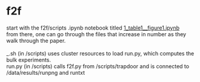 # f2f

start with the f2f/scripts .ipynb notebook titled <a href="https://github.com/albertlarson/f2f/blob/master/scripts/1_table1__figure1.ipynb">1_table1__figure1.ipynb</a><br>
from there, one can go through the files that increase in number as they walk through the paper.
<br><br>
 _.sh (in /scripts) uses cluster resources to load run.py, which computes the bulk experiments. <br>
 run.py (in /scripts) calls f2f.py from /scripts/trapdoor and is connected to /data/results/runpng and runtxt
